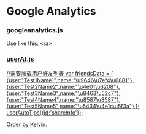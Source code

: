 Google Analytics
===
### googleanalytics.js

Use like this:
		<a href="http://www.jquerg.com" class="google" data-event="_gaq.push(['_trackEvent', 'Readme', 'GitHub', 'Come from GitHub.com']);"><\/a>

### userAt.js
//需要加载用户好友列表
		var friendsData = [
		{user:"Test1Name1",name:"\u9646\u7ef4\u6881"},
		{user:"Test2Name2",name:"\u4e01\u6208"},
		{user:"Test3Name3",name:"\u8463\u52c7"},
		{user:"Test4Name4",name:"\u8587\u8587"},
		{user:"Test5Name5",name:"\u5434\u4e1c\u5f3a"}
		];
		userAutoTips({id:'shareInfo'});

Order by Kelvin.